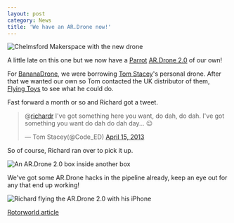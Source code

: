 ```yaml
---
layout: post
category: News
title: 'We have an AR.Drone now!'
---
```


![Chelmsford Makerspace with the new drone](img/drone-get.jpg)

A little late on this one but we now have a [Parrot](http://www.parrot.com/uk/) [AR.Drone 2.0](http://ardrone2.parrot.com/) of our own!  
<!--break-->

For [BananaDrone](Bett-and-BananaDrone.html), we were borrowing [Tom Stacey](https://twitter.com/Code_ED)'s personal drone. After that we wanted our own so Tom contacted the UK distributor of them, [Flying Toys](http://www.flyingtoys.com/) to see what he could do.

Fast forward a month or so and Richard got a tweet.

<blockquote class="twitter-tweet"><p>@<a href="https://twitter.com/richardr">richardr</a> I've got something here you want, do dah, do dah. I've got something you want do dah do dah day... 😉</p>&mdash; Tom Stacey(@Code_ED) <a href="https://twitter.com/Code_ED/status/323757455056179203">April 15, 2013</a></blockquote>
<script src="//platform.twitter.com/widgets.js" charset="utf-8"> </script>

So of course, Richard ran over to pick it up.

![An AR.Drone 2.0 box inside another box](img/ardrone-box.jpg)

We've got some AR.Drone hacks in the pipeline already, keep an eye out for any that end up working!

![Richard flying the AR.Drone 2.0 with his iPhone](img/richard-flying-drone.jpg)

[Rotorworld article](http://rotorworld.co.uk/chelmsford-makerspace-hacking-quadricopters/)